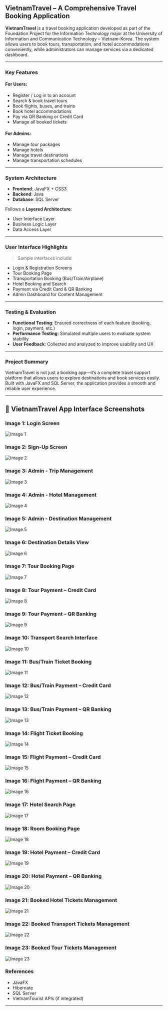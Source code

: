 ## VietnamTravel – A Comprehensive Travel Booking Application

**VietnamTravel** is a travel booking application developed as part of the Foundation Project for the Information Technology major at the University of Information and Communication Technology – Vietnam-Korea. The system allows users to book tours, transportation, and hotel accommodations conveniently, while administrators can manage services via a dedicated dashboard.

---

### Key Features

#### For Users:
- Register / Log in to an account
- Search & book travel tours
- Book flights, buses, and trains
- Book hotel accommodations
- Pay via QR Banking or Credit Card
- Manage all booked tickets

#### For Admins:
- Manage tour packages
- Manage hotels
- Manage travel destinations
- Manage transportation schedules

---

### System Architecture

- **Frontend**: JavaFX + CSS3  
- **Backend**: Java  
- **Database**: SQL Server

Follows a **Layered Architecture**:
- User Interface Layer  
- Business Logic Layer  
- Data Access Layer  

---

### User Interface Highlights

> Sample interfaces include:
- Login & Registration Screens  
- Tour Booking Page  
- Transportation Booking (Bus/Train/Airplane)  
- Hotel Booking and Search  
- Payment via Credit Card & QR Banking  
- Admin Dashboard for Content Management  

---

### Testing & Evaluation

- **Functional Testing**: Ensured correctness of each feature (booking, login, payment, etc.)
- **Performance Testing**: Simulated multiple users to evaluate system stability
- **User Feedback**: Collected and analyzed to improve usability and UX

---

### Project Summary

VietnamTravel is not just a booking app—it’s a complete travel support platform that allows users to explore destinations and book services easily. Built with JavaFX and SQL Server, the application provides a smooth and reliable user experience.

---

## 📸 VietnamTravel App Interface Screenshots

### Image 1: Login Screen
![Image 1](https://drive.google.com/uc?export=view&id=1elNy4nn62nyf--XiXxyHycvlErsyD3SU)

### Image 2: Sign-Up Screen
![Image 2](https://drive.google.com/uc?export=view&id=1f6icd_nbhJoD6mYQmlHzKwyJmwoqhROq)

### Image 3: Admin - Trip Management
![Image 3](https://drive.google.com/uc?export=view&id=1l7uvOm1hRjg7jIo3V8FHKeVBg3qZs7kY)

### Image 4: Admin - Hotel Management
![Image 4](https://drive.google.com/uc?export=view&id=1FHT6FFYJarIxXjnCTbnjrEEBK6Sdjjc7)

### Image 5: Admin - Destination Management
![Image 5](https://drive.google.com/uc?export=view&id=1Mpbd0-9xASVINJuk9ORlGBMZbINqVTuY)

### Image 6: Destination Details View
![Image 6](https://drive.google.com/uc?export=view&id=19zbfV7xRbt7KBuR6F0VVPCc_QSrQH2SO)

### Image 7: Tour Booking Page
![Image 7](https://drive.google.com/uc?export=view&id=1YBOIa9-lYWQonCECOs3ZulClJuAwFoAD)

### Image 8: Tour Payment – Credit Card
![Image 8](https://drive.google.com/uc?export=view&id=1madBMIkfjogojhAEwsZiJnFFyRp9F696)

### Image 9: Tour Payment – QR Banking
![Image 9](https://drive.google.com/uc?export=view&id=1WJAMtdgm__JoluVvsHUq0h6RgE45igRa)

### Image 10: Transport Search Interface
![Image 10](https://drive.google.com/uc?export=view&id=1HGO_yI9XaMuO4nhm9KTtt-nBfY40Z_Dm)

### Image 11: Bus/Train Ticket Booking
![Image 11](https://drive.google.com/uc?export=view&id=1e0VZBgzL5n9ASYXyP3N28A5NjYgjScaO)

### Image 12: Bus/Train Payment – Credit Card
![Image 12](https://drive.google.com/uc?export=view&id=1VkVihSuGxew-8QvSRRBZPRR_Mm1_1VMZ)

### Image 13: Bus/Train Payment – QR Banking
![Image 13](https://drive.google.com/uc?export=view&id=15IM5nodMldU_jCI0ID96YbUxkKX1Z3SX)

### Image 14: Flight Ticket Booking
![Image 14](https://drive.google.com/uc?export=view&id=1uMIlvUODqwYMF_61_HzZ5tm2zfG5wsTH)

### Image 15: Flight Payment – Credit Card
![Image 15](https://drive.google.com/uc?export=view&id=1HQ6wJTenR2gLSvLBnIHpA4AkFirm9x-J)

### Image 16: Flight Payment – QR Banking
![Image 16](https://drive.google.com/uc?export=view&id=1QoOuejHNx33cI0KVn7h9H_ZFq3DOdsI_)

### Image 17: Hotel Search Page
![Image 17](https://drive.google.com/uc?export=view&id=19v--TYbqZbrq-ON4kkliU7d4hZD4RGU8)

### Image 18: Room Booking Page
![Image 18](https://drive.google.com/uc?export=view&id=1nAj7dJZGG_F8Gj8Gd5MQbl4akphaVuMx)

### Image 19: Hotel Payment – Credit Card
![Image 19](https://drive.google.com/uc?export=view&id=1fmvDWCFtQI4YwZwhnjGHj_IHT7X-NsVx)

### Image 20: Hotel Payment – QR Banking
![Image 20](https://drive.google.com/uc?export=view&id=1fvcZMWH-jRcSaY_uvauu9j4sdptZOcNn)

### Image 21: Booked Hotel Tickets Management
![Image 21](https://drive.google.com/uc?export=view&id=1RqqkDFk8M6E8TIJQ77H8s5rvgW17RyKK)

### Image 22: Booked Transport Tickets Management
![Image 22](https://drive.google.com/uc?export=view&id=1PKATYBODZQDnePJwHlnEr9KCsMTI44l_)

### Image 23: Booked Tour Tickets Management
![Image 23](https://drive.google.com/uc?export=view&id=1axXxhYgXlDW_lMU4-lebk2PnqteU0FfP)


### References

- JavaFX  
- Hibernate  
- SQL Server  
- VietnamTourist APIs (if integrated)  

---
